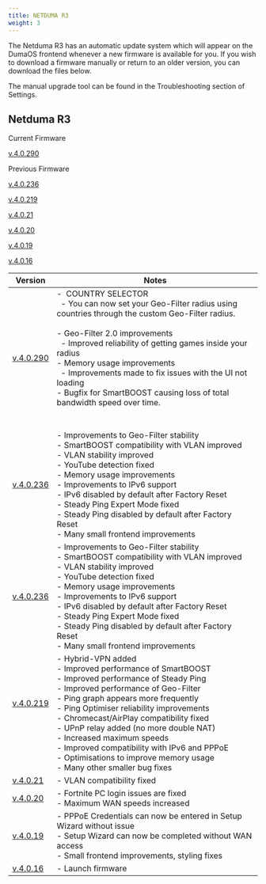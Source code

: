 ```yaml
---
title: NETDUMA R3
weight: 3
---
```


The Netduma R3 has an automatic update system which will appear on the DumaOS frontend whenever a new firmware is available for you. If you wish to download a firmware manually or return to an older version, you can download the files below.

The manual upgrade tool can be found in the Troubleshooting section of Settings.

## Netduma R3

Current Firmware

[v.4.0.290](https://forum.netduma.com/topic/57039-new-r3-firmware-dumaos-40290/)  

Previous Firmware

[v.4.0.236](https://forum.netduma.com/topic/56107-new-r3-firmware-40236/)

[v.4.0.219](https://forum.netduma.com/applications/core/interface/file/attachment.php?id=41720&key=c7ef49cfa27931fba39babdc31adb17f)

[v.4.0.21](https://drive.google.com/file/d/1hoOdOxJ9Ve9JZB1yUOiLcLqRlJnL5-bp/view?usp=sharing) 

[v.4.0.20](https://drive.google.com/file/d/1vDkNQZdd_EAS9rgP_zk_bh9TJjj06-eh/view?usp=sharing)

[v.4.0.19](https://drive.google.com/file/d/19glLDdlx-Nb1k9MB5GifHMIvyvJvfDTn/view?usp=sharing)

[v.4.0.16](https://drive.google.com/file/d/11j913tnodzS5TKASdxtKpBI4KQ_no1ec/view?usp=sharing)

| **Version**                                                                                                                                      | **Notes**                                                                                                                                                                                                                                                                                                                                                                                                                                                                          |
| ------------------------------------------------------------------------------------------------------------------------------------------------ | ---------------------------------------------------------------------------------------------------------------------------------------------------------------------------------------------------------------------------------------------------------------------------------------------------------------------------------------------------------------------------------------------------------------------------------------------------------------------------------- |
| [v.4.0.290](https://forum.netduma.com/topic/57039-new-r3-firmware-dumaos-40290/)                                                                 | -  COUNTRY SELECTOR         <br>  - You can now set your Geo-Filter radius using countries through the custom Geo-Filter radius.            <br>- Geo-Filter 2.0 improvements         <br>  - Improved reliability of getting games inside your radius            <br>- Memory usage improvements         <br>  - Improvements made to fix issues with the UI not loading            <br>- Bugfix for SmartBOOST causing loss of total bandwidth speed over time.     <br><br><br> |
| [v.4.0.236](https://forum.netduma.com/topic/56107-new-r3-firmware-40236/)                                                                        | - Improvements to Geo-Filter stability<br>- SmartBOOST compatibility with VLAN improved<br>- VLAN stability improved<br>- YouTube detection fixed<br>- Memory usage improvements<br>- Improvements to IPv6 support<br>- IPv6 disabled by default after Factory Reset<br>- Steady Ping Expert Mode fixed<br>- Steady Ping disabled by default after Factory Reset<br>- Many small frontend improvements                                                                             |
| [v.4.0.236](https://forum.netduma.com/topic/56107-new-r3-firmware-40236/)                                                                        | - Improvements to Geo-Filter stability<br>- SmartBOOST compatibility with VLAN improved<br>- VLAN stability improved<br>- YouTube detection fixed<br>- Memory usage improvements<br>- Improvements to IPv6 support<br>- IPv6 disabled by default after Factory Reset<br>- Steady Ping Expert Mode fixed<br>- Steady Ping disabled by default after Factory Reset<br>- Many small frontend improvements                                                                             |
| [v.4.0.219](https://forum.netduma.com/applications/core/interface/file/attachment.php?id=41720&key=c7ef49cfa27931fba39babdc31adb17f)<br><br><br> | - Hybrid-VPN added<br>- Improved performance of SmartBOOST<br>- Improved performance of Steady Ping<br>- Improved performance of Geo-Filter<br>- Ping graph appears more frequently<br>- Ping Optimiser reliability improvements<br>- Chromecast/AirPlay compatibility fixed<br>- UPnP relay added (no more double NAT)<br>- Increased maximum speeds<br>- Improved compatibility with IPv6 and PPPoE<br>- Optimisations to improve memory usage<br>- Many other smaller bug fixes |
| [v.4.0.21](https://drive.google.com/file/d/1hoOdOxJ9Ve9JZB1yUOiLcLqRlJnL5-bp/view?usp=sharing)                                                   | - VLAN compatibility fixed                                                                                                                                                                                                                                                                                                                                                                                                                                                         |
| [v.4.0.20](https://drive.google.com/file/d/1vDkNQZdd_EAS9rgP_zk_bh9TJjj06-eh/view?usp=sharing)                                                   | - Fortnite PC login issues are fixed<br>- Maximum WAN speeds increased                                                                                                                                                                                                                                                                                                                                                                                                             |
| [v.4.0.19](https://drive.google.com/file/d/19glLDdlx-Nb1k9MB5GifHMIvyvJvfDTn/view?usp=sharing)                                                   | - PPPoE Credentials can now be entered in Setup Wizard without issue<br>- Setup Wizard can now be completed without WAN access<br>- Small frontend improvements, styling fixes                                                                                                                                                                                                                                                                                                     |
| [v.4.0.16](https://drive.google.com/file/d/11j913tnodzS5TKASdxtKpBI4KQ_no1ec/view?usp=sharing)                                                   | - Launch firmware                                                                                                                                                                                                                                                                                                                                                                                                                                                                  |

